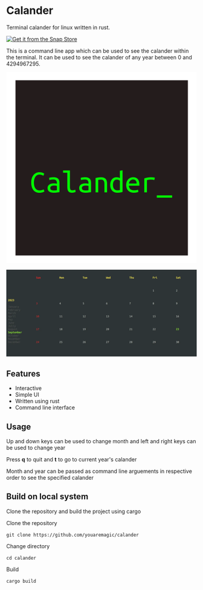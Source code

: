 # Calander

Terminal calander for linux written in rust.

[![Get it from the Snap Store](https://snapcraft.io/static/images/badges/en/snap-store-black.svg)](https://snapcraft.io/calander)

This is a command line app which can be used to see the calander within the terminal. It can be used to see the calander of any year between 0 and 4294967295.

![icon](../snap/icon.png)

![Calander](/docs/screenshot.webp)

## Features

- Interactive
- Simple UI
- Written using rust
- Command line interface

## Usage

Up and down keys can be used to change month and left and right keys can be used to change year

Press **q** to quit and **t** to go to current year's calander

Month and year can be passed as command line arguements in respective order to see the specified calander

## Build on local system

Clone the repository and build the project using cargo

Clone the repository

```
git clone https://github.com/youaremagic/calander
```
Change directory
```
cd calander
```
Build
```
cargo build
```
